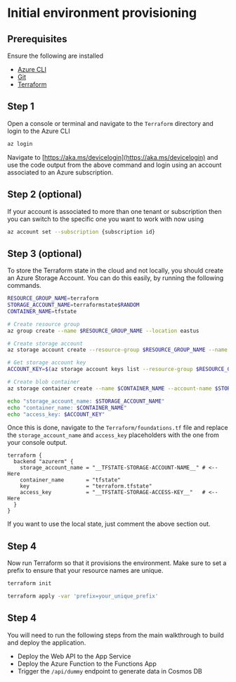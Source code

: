 # Initial environment provisioning

## Prerequisites

Ensure the following are installed

- [Azure CLI](https://docs.microsoft.com/en-us/cli/azure/install-azure-cli?view=azure-cli-latest)
- [Git](https://git-scm.com/downloads)
- [Terraform](https://www.terraform.io/intro/getting-started/install.html)

## Step 1

Open a console or terminal and navigate to the `Terraform` directory and login to the Azure CLI

```bash
az login
```

Navigate to [https://aka.ms/devicelogin](https://aka.ms/devicelogin) and use the code output from the above command and login using an account associated to an Azure subscription.

## Step 2 (optional)

If your account is associated to more than one tenant or subscription then you can switch to the specific one you want to work with now using

```bash
az account set --subscription {subscription id}
```

## Step 3 (optional)

To store the Terraform state in the cloud and not locally, you should create an Azure Storage Account. You can do this easily, by running the following commands.

```bash
RESOURCE_GROUP_NAME=terraform
STORAGE_ACCOUNT_NAME=terraformstate$RANDOM
CONTAINER_NAME=tfstate

# Create resource group
az group create --name $RESOURCE_GROUP_NAME --location eastus

# Create storage account
az storage account create --resource-group $RESOURCE_GROUP_NAME --name $STORAGE_ACCOUNT_NAME --sku Standard_LRS --encryption-services blob

# Get storage account key
ACCOUNT_KEY=$(az storage account keys list --resource-group $RESOURCE_GROUP_NAME --account-name $STORAGE_ACCOUNT_NAME --query [0].value -o tsv)

# Create blob container
az storage container create --name $CONTAINER_NAME --account-name $STORAGE_ACCOUNT_NAME --account-key $ACCOUNT_KEY

echo "storage_account_name: $STORAGE_ACCOUNT_NAME"
echo "container_name: $CONTAINER_NAME"
echo "access_key: $ACCOUNT_KEY"
```

Once this is done, navigate to the `Terraform/foundations.tf` file and replace the `storage_account_name` and `access_key` placeholders with the one from your console output.

```
terraform {
  backend "azurerm" {
    storage_account_name = "__TFSTATE-STORAGE-ACCOUNT-NAME__" # <-- Here
    container_name       = "tfstate"
    key                  = "terraform.tfstate"
    access_key           = "__TFSTATE-STORAGE-ACCESS-KEY__"   # <-- Here
  }
}
```

If you want to use the local state, just comment the above section out.

## Step 4

Now run Terraform so that it provisions the environment. Make sure to set a prefix to ensure that your resource names are unique.

```bash
terraform init

terraform apply -var 'prefix=your_unique_prefix'
```

## Step 4

You will need to run the following steps from the main walkthrough to build and deploy the application.

- Deploy the Web API to the App Service
- Deploy the Azure Function to the Functions App
- Trigger the `/api/dummy` endpoint to generate data in Cosmos DB